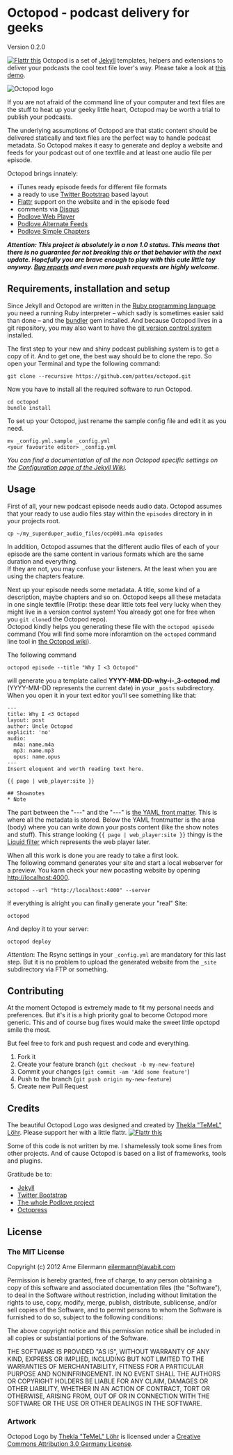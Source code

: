 # Octopod - podcast delivery for geeks

Version 0.2.0

<a href="http://flattr.com/thing/1154435/pattex-on-GitHub" target="_blank"><img src="http://api.flattr.com/button/flattr-badge-large.png" alt="Flattr this" title="Flattr this" border="0" /></a>
Octopod is a set of [Jekyll](http://jekyllrb.com/) templates, helpers and extensions to deliver your podcasts the cool text file lover's way.
Please take a look at [this demo](http://pattex.github.com/octopod).

<img src="https://raw.github.com/pattex/octopod/master/img/logo-360x360.png" alt="Octopod logo">

If you are not afraid of the command line of your computer and text files are the stuff to heat up your geeky little heart, Octopod may be worth a trial to publish your podcasts.

The underlying assumptions of Octopod are that static content should be delivered statically and text files are the perfect way to handle podcast metadata. So Octopod makes it easy to generate and deploy a website and feeds for your podcast out of one textfile and at least one audio file per episode.

Octopod brings innately:
* iTunes ready episode feeds for different file formats
* a ready to use [Twitter Bootstrap](http://twitter.github.com/bootstrap/) based layout
* [Flattr](https://flattr.com/) support on the website and in the episode feed
* comments via [Disqus](http://disqus.com/)
* [Podlove Web Player](http://podlove.org/podlove-web-player/)
* [Podlove Alternate Feeds](http://podlove.org/alternate-feeds/)
* [Podlove Simple Chapters](http://podlove.org/simple-chapters/)

***Attention: This project is absolutely in a non 1.0 status. This means that there is no guarantee for not breaking this or that behavior with the next update. Hopefully you are brave enough to play with this cute little toy anyway. [Bug reports](https://github.com/pattex/octopod/issues) and even more push requests are highly welcome.***

## Requirements, installation and setup
Since Jekyll and Octopod are written in the [Ruby programming language](http://www.ruby-lang.org/) you need a running Ruby interpreter – which sadly is sometimes easier said than done – and the [bundler](http://gembundler.com/) gem installed.
And because Octopod lives in a git repository, you may also want to have the [git version control system](http://git-scm.com/) installed.

The first step to your new and shiny podcast publishing system is to get a copy of it. And to get one, the best way should be to clone the repo.
So open your Terminal and type the following command:

    git clone --recursive https://github.com/pattex/octopod.git

Now you have to install all the required software to run Octopod.

    cd octopod
    bundle install

To set up your Octopod, just rename the sample config file and edit it as you need.

    mv _config.yml.sample _config.yml
    <your favourite editor> _config.yml

*You can find a documentation of all the non Octopod specific settings on the [Configuration page of the Jekyll Wiki](https://github.com/mojombo/jekyll/wiki/Configuration).*

## Usage
First of all, your new podcast episode needs audio data. Octopod assumes that your ready to use audio files stay within the `episodes` directory in in your projects root.

    cp ~/my_superduper_audio_files/ocp001.m4a episodes

 In addition, Octopod assumes that the different audio files of each of your episode are the same content in various formats which are the same duration and everything.  
If they are not, you may confuse your listeners. At the least when you are using the chapters feature.

Next up your episode needs some metadata. A title, some kind of a description, maybe chapters and so on. Octopod keeps all these metadata in one single textfile (Protip: these dear little tots feel very lucky when they might live in a version control system! You already got one for free when you `git clone`d the Octopod repo).  
Octopod kindly helps you generating these file with the `octopod episode` command (You will find some more inforamtion on the `octopod` command line tool in [the Octopod wiki](https://github.com/pattex/octopod/wiki/The-octopod-command-line-tool)).

The following command

    octopod episode --title "Why I <3 Octopod"

will generate you a template called **YYYY-MM-DD-why-i-_3-octopod.md** (YYYY-MM-DD represents the current date) in your `_posts` subdirectory. When you open it in your text editor you'll see something like that:

    ---
    title: Why I <3 Octopod
    layout: post
    author: Uncle Octopod
    explicit: 'no'
    audio:
      m4a: name.m4a
      mp3: name.mp3
      opus: name.opus
    ---
    Insert eloquent and worth reading text here.

    {{ page | web_player:site }}

    ## Shownotes
    * Note

The part between the "---" and the "---" is [the YAML front matter](https://github.com/pattex/octopod/wiki/The-post-template). This is where all the metadata is stored. Below the YAML frontmatter is the area (body) where you can write down your posts content (like the show notes and stuff). This strange looking `{{ page | web_player:site }}` thingy is the [Liquid filter](https://github.com/pattex/octopod/wiki/Liquid-filters) which represents the web player later.

When all this work is done you are ready to take a first look.  
The following command generates your site and start a local webserver for a preview. You kann check your new pocasting website by opening [http://localhost:4000](http://localhost:4000).

    octopod --url "http://localhost:4000" --server

If everything is alright you can finally generate your "real" Site:

    octopod

And deploy it to your server:

    octopod deploy

*Attention*: The Rsync settings in your `_config.yml` are mandatory for this last step. But it is no problem to upload the generated website from the `_site` subdirectory via FTP or something.

## Contributing

At the moment Octopod is extremely made to fit my personal needs and preferences. But it's it is a high priority goal to become Octopod more generic. This and of course bug fixes would make the sweet little opctopd smile the most.

But feel free to fork and push request and code and everything.

1. Fork it
2. Create your feature branch (`git checkout -b my-new-feature`)
3. Commit your changes (`git commit -am 'Add some feature'`)
4. Push to the branch (`git push origin my-new-feature`)
5. Create new Pull Request

## Credits
The beautiful Octopod Logo was designed and created by [Thekla "TeMeL" Löhr](http://www.temel-art.de/). Please support her with a little flattr.
<a href="https://flattr.com/thing/526869/TeMeL-on-Flattr" target="_blank"><img src="http://api.flattr.com/button/flattr-badge-large.png" alt="Flattr this" title="Flattr this" border="0" /></a>

Some of this code is not written by me.
I shamelessly took some lines from other projects. And of cause Octopod is based on a list of frameworks, tools and plugins.

Gratitude be to:
* [Jekyll](http://jekyllrb.com/)
* [Twitter Bootstrap](http://twitter.github.com/bootstrap/)
* [The whole Podlove project](http://podlove.org/)
* [Octopress](http://octopress.org/)

## License

### The MIT License

Copyright (c) 2012 Arne Eilermann <eilermann@lavabit.com>

Permission is hereby granted, free of charge, to any person obtaining a copy
of this software and associated documentation files (the "Software"), to deal
in the Software without restriction, including without limitation the rights
to use, copy, modify, merge, publish, distribute, sublicense, and/or sell
copies of the Software, and to permit persons to whom the Software is
furnished to do so, subject to the following conditions:

The above copyright notice and this permission notice shall be included in
all copies or substantial portions of the Software.

THE SOFTWARE IS PROVIDED "AS IS", WITHOUT WARRANTY OF ANY KIND, EXPRESS OR
IMPLIED, INCLUDING BUT NOT LIMITED TO THE WARRANTIES OF MERCHANTABILITY,
FITNESS FOR A PARTICULAR PURPOSE AND NONINFRINGEMENT. IN NO EVENT SHALL THE
AUTHORS OR COPYRIGHT HOLDERS BE LIABLE FOR ANY CLAIM, DAMAGES OR OTHER
LIABILITY, WHETHER IN AN ACTION OF CONTRACT, TORT OR OTHERWISE, ARISING FROM,
OUT OF OR IN CONNECTION WITH THE SOFTWARE OR THE USE OR OTHER DEALINGS IN
THE SOFTWARE.

### Artwork

Octopod Logo by [Thekla "TeMeL" Löhr](http://www.temel-art.de/) is licensed
under a [Creative Commons Attribution 3.0 Germany License](http://creativecommons.org/licenses/by/3.0/de/).
